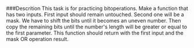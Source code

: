 ###Descrition
This task is for practicing bitoperations.
Make a function that has two inputs.
First input should remain untouched.
Second one will be a mask. We have to shift the bits until it becomes an uneven number. Then copy the remaining bits until the number's length will be greater or equal to the first parameter.
This function should return with the first input and the mask OR operation result.
